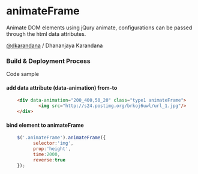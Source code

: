 # animateFrame
Animate DOM elements using jQury animate, configurations can be passed through the html data attributes. 
  
[@dkarandana](http://twitter.com/dkarandana) / Dhananjaya Karandana

### Build & Deployment Process

Code sample

#### add data attribute (data-animation) from-to
```html
	<div data-animation="200_400,50_20" class="type1 animateFrame">
	      	<img src="http://s24.postimg.org/brkoj6uwl/url_1.jpg"/>
	</div>
```


#### bind element to animateFrame
```javascript
	$('.animateFrame').animateFrame({
		  selector:'img',
		  prop:'height',
		  time:2000,
		  reverse:true
	}); 
```
